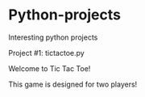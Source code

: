 # Python-projects
Interesting python projects


Project #1: tictactoe.py

Welcome to Tic Tac Toe!

This game is designed for two players!
